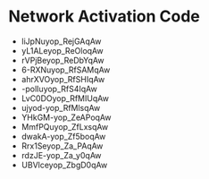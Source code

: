 # Network Activation Code
* liJpNuyop_RejGAqAw
* yL1ALeyop_ReOloqAw
* rVPjBeyop_ReDbYqAw
* 6-RXNuyop_RfSAMqAw
* ahrXVOyop_RfSHIqAw
* -polIuyop_RfS4IqAw
* LvC0DOyop_RfMIUqAw
* ujyod-yop_RfMlsqAw
* YHkGM-yop_ZeAPoqAw
* MmfPQuyop_ZfLxsqAw
* dwakA-yop_Zf5boqAw
* Rrx1Seyop_Za_PAqAw
* rdzJE-yop_Za_y0qAw
* UBVlceyop_ZbgD0qAw